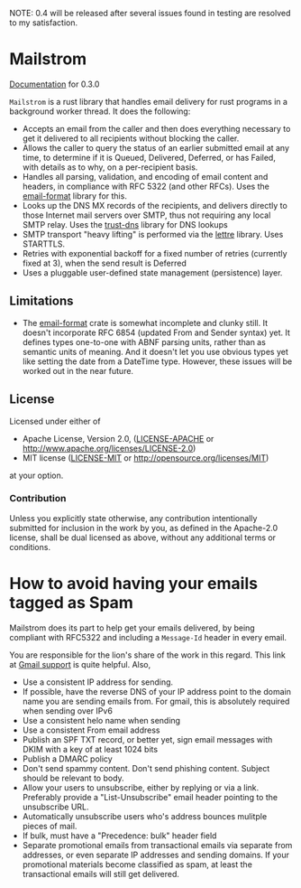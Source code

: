 NOTE: 0.4 will be released after several issues found in testing are resolved to my
      satisfaction.

# Mailstrom

[Documentation](https://mikedilger.github.io/mailstrom) for 0.3.0

`Mailstrom` is a rust library that handles email delivery for rust programs in a
background worker thread.  It does the following:

 * Accepts an email from the caller and then does everything necessary to get it
   delivered to all recipients without blocking the caller.
 * Allows the caller to query the status of an earlier submitted email at any time,
   to determine if it is Queued, Delivered, Deferred, or has Failed, with details
   as to why, on a per-recipient basis.
 * Handles all parsing, validation, and encoding of email content and headers,
   in compliance with RFC 5322 (and other RFCs).  Uses the
   [email-format](https://github.com/mikedilger/email-format) library for this.
 * Looks up the DNS MX records of the recipients, and delivers directly to those Internet
   mail servers over SMTP, thus not requiring any local SMTP relay.  Uses the
   [trust-dns](https://github.com/bluejekyll/trust-dns) library for DNS lookups
 * SMTP transport "heavy lifting" is performed via the [lettre](https://github.com/lettre/lettre)
   library.  Uses STARTTLS.
 * Retries with exponential backoff for a fixed number of retries (currently fixed at 3),
   when the send result is Deferred
 * Uses a pluggable user-defined state management (persistence) layer.

## Limitations

 * The [email-format](https://github.com/mikedilger/email-format) crate is somewhat incomplete
   and clunky still.  It doesn't incorporate RFC 6854 (updated From and Sender syntax) yet.
   It defines types one-to-one with ABNF parsing units, rather than as semantic units of meaning.
   And it doesn't let you use obvious types yet like setting the date from a DateTime type.
   However, these issues will be worked out in the near future.

## License

Licensed under either of

 * Apache License, Version 2.0, ([LICENSE-APACHE](LICENSE-APACHE) or http://www.apache.org/licenses/LICENSE-2.0)
 * MIT license ([LICENSE-MIT](LICENSE-MIT) or http://opensource.org/licenses/MIT)

at your option.

### Contribution

Unless you explicitly state otherwise, any contribution intentionally submitted
for inclusion in the work by you, as defined in the Apache-2.0 license, shall
be dual licensed as above, without any additional terms or conditions.

# How to avoid having your emails tagged as Spam

Mailstrom does its part to help get your emails delivered, by being compliant with RFC5322
and including a `Message-Id` header in every email.

You are responsible for the lion's share of the work in this regard.  This link at
[Gmail support](https://support.google.com/mail/answer/81126?hl=en&vid=0-289374121815-1481666526430)
is quite helpful. Also,

 * Use a consistent IP address for sending.
 * If possible, have the reverse DNS of your IP address point to the domain name you are
   sending emails from.  For gmail, this is absolutely required when sending over IPv6
 * Use a consistent helo name when sending
 * Use a consistent From email address
 * Publish an SPF TXT record, or better yet, sign email messages with DKIM with a key of at
   least 1024 bits
 * Publish a DMARC policy
 * Don't send spammy content. Don't send phishing content. Subject should be relevant to body.
 * Allow your users to unsubscribe, either by replying or via a link.
   Preferably provide a "List-Unsubscribe" email header pointing to the unsubscribe URL.
 * Automatically unsubscribe users who's address bounces mulitple pieces of mail.
 * If bulk, must have a "Precedence: bulk" header field
 * Separate promotional emails from transactional emails via separate from addresses, or
   even separate IP addresses and sending domains. If your promotional materials become
   classified as spam, at least the transactional emails will still get delivered.
